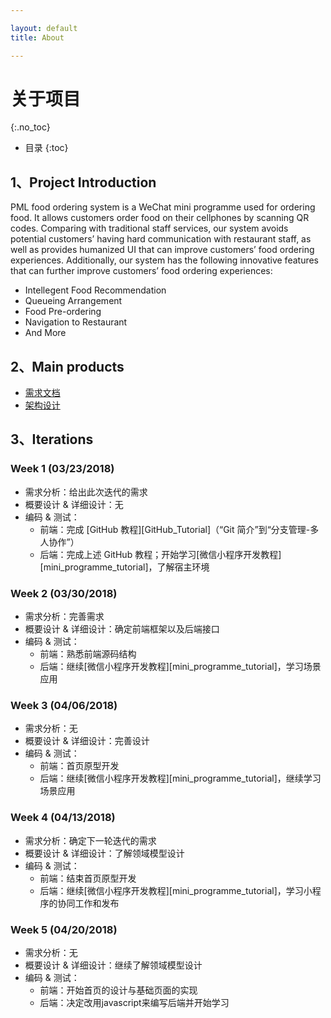 ```yaml
---

layout: default
title: About

---
```


# 关于项目
{:.no_toc}

* 目录
{:toc}

## 1、Project Introduction

PML food ordering system is a WeChat mini programme used for ordering food. It allows customers order food on their cellphones by scanning QR codes. Comparing with traditional staff services, our system avoids potential customers’ having hard communication with restaurant staff, as well as provides humanized UI that can improve customers’ food ordering experiences. Additionally, our system has the following innovative features that can further improve customers’ food ordering experiences:

 - Intellegent Food Recommendation
 - Queueing Arrangement
 - Food Pre-ordering
 - Navigation to Restaurant
 - And More

## 2、Main products

* [需求文档]()
* [架构设计]()

## 3、Iterations

### Week 1 (03/23/2018)

- 需求分析：给出此次迭代的需求
- 概要设计 & 详细设计：无
- 编码 & 测试：
    - 前端：完成 [GitHub 教程][GitHub_Tutorial]（“Git 简介”到“分支管理-多人协作”）
    - 后端：完成上述 GitHub 教程；开始学习[微信小程序开发教程][mini_programme_tutorial]，了解宿主环境

### Week 2 (03/30/2018)

- 需求分析：完善需求
- 概要设计 & 详细设计：确定前端框架以及后端接口
- 编码 & 测试：
    - 前端：熟悉前端源码结构
    - 后端：继续[微信小程序开发教程][mini_programme_tutorial]，学习场景应用

### Week 3 (04/06/2018)

- 需求分析：无
- 概要设计 & 详细设计：完善设计
- 编码 & 测试：
    - 前端：首页原型开发
    - 后端：继续[微信小程序开发教程][mini_programme_tutorial]，继续学习场景应用

### Week 4 (04/13/2018)

- 需求分析：确定下一轮迭代的需求
- 概要设计 & 详细设计：了解领域模型设计
- 编码 & 测试：
    - 前端：结束首页原型开发
    - 后端：继续[微信小程序开发教程][mini_programme_tutorial]，学习小程序的协同工作和发布
 
### Week 5 (04/20/2018)

- 需求分析：无
- 概要设计 & 详细设计：继续了解领域模型设计
- 编码 & 测试：
    - 前端：开始首页的设计与基础页面的实现
    - 后端：决定改用javascript来编写后端并开始学习
